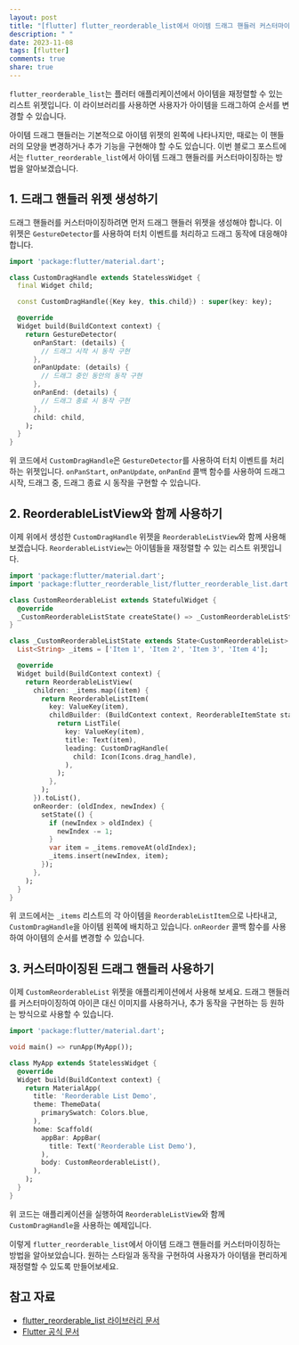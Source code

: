 ```yaml
---
layout: post
title: "[flutter] flutter_reorderable_list에서 아이템 드래그 핸들러 커스터마이징하기"
description: " "
date: 2023-11-08
tags: [flutter]
comments: true
share: true
---
```


`flutter_reorderable_list`는 플러터 애플리케이션에서 아이템을 재정렬할 수 있는 리스트 위젯입니다. 이 라이브러리를 사용하면 사용자가 아이템을 드래그하여 순서를 변경할 수 있습니다.

아이템 드래그 핸들러는 기본적으로 아이템 위젯의 왼쪽에 나타나지만, 때로는 이 핸들러의 모양을 변경하거나 추가 기능을 구현해야 할 수도 있습니다. 이번 블로그 포스트에서는 `flutter_reorderable_list`에서 아이템 드래그 핸들러를 커스터마이징하는 방법을 알아보겠습니다.

## 1. 드래그 핸들러 위젯 생성하기

드래그 핸들러를 커스터마이징하려면 먼저 드래그 핸들러 위젯을 생성해야 합니다. 이 위젯은 `GestureDetector`를 사용하여 터치 이벤트를 처리하고 드래그 동작에 대응해야 합니다.

```dart
import 'package:flutter/material.dart';

class CustomDragHandle extends StatelessWidget {
  final Widget child;

  const CustomDragHandle({Key key, this.child}) : super(key: key);

  @override
  Widget build(BuildContext context) {
    return GestureDetector(
      onPanStart: (details) {
        // 드래그 시작 시 동작 구현
      },
      onPanUpdate: (details) {
        // 드래그 중인 동안의 동작 구현
      },
      onPanEnd: (details) {
        // 드래그 종료 시 동작 구현
      },
      child: child,
    );
  }
}
```

위 코드에서 `CustomDragHandle`은 `GestureDetector`를 사용하여 터치 이벤트를 처리하는 위젯입니다. `onPanStart`, `onPanUpdate`, `onPanEnd` 콜백 함수를 사용하여 드래그 시작, 드래그 중, 드래그 종료 시 동작을 구현할 수 있습니다.

## 2. ReorderableListView와 함께 사용하기

이제 위에서 생성한 `CustomDragHandle` 위젯을 `ReorderableListView`와 함께 사용해보겠습니다. `ReorderableListView`는 아이템들을 재정렬할 수 있는 리스트 위젯입니다.

```dart
import 'package:flutter/material.dart';
import 'package:flutter_reorderable_list/flutter_reorderable_list.dart';

class CustomReorderableList extends StatefulWidget {
  @override
  _CustomReorderableListState createState() => _CustomReorderableListState();
}

class _CustomReorderableListState extends State<CustomReorderableList> {
  List<String> _items = ['Item 1', 'Item 2', 'Item 3', 'Item 4'];

  @override
  Widget build(BuildContext context) {
    return ReorderableListView(
      children: _items.map((item) {
        return ReorderableListItem(
          key: ValueKey(item),
          childBuilder: (BuildContext context, ReorderableItemState state) {
            return ListTile(
              key: ValueKey(item),
              title: Text(item),
              leading: CustomDragHandle(
                child: Icon(Icons.drag_handle),
              ),
            );
          },
        );
      }).toList(),
      onReorder: (oldIndex, newIndex) {
        setState(() {
          if (newIndex > oldIndex) {
            newIndex -= 1;
          }
          var item = _items.removeAt(oldIndex);
          _items.insert(newIndex, item);
        });
      },
    );
  }
}
```

위 코드에서는 `_items` 리스트의 각 아이템을 `ReorderableListItem`으로 나타내고, `CustomDragHandle`을 아이템 왼쪽에 배치하고 있습니다. `onReorder` 콜백 함수를 사용하여 아이템의 순서를 변경할 수 있습니다.

## 3. 커스터마이징된 드래그 핸들러 사용하기

이제 `CustomReorderableList` 위젯을 애플리케이션에서 사용해 보세요. 드래그 핸들러를 커스터마이징하여 아이콘 대신 이미지를 사용하거나, 추가 동작을 구현하는 등 원하는 방식으로 사용할 수 있습니다.

```dart
import 'package:flutter/material.dart';

void main() => runApp(MyApp());

class MyApp extends StatelessWidget {
  @override
  Widget build(BuildContext context) {
    return MaterialApp(
      title: 'Reorderable List Demo',
      theme: ThemeData(
        primarySwatch: Colors.blue,
      ),
      home: Scaffold(
        appBar: AppBar(
          title: Text('Reorderable List Demo'),
        ),
        body: CustomReorderableList(),
      ),
    );
  }
}
```

위 코드는 애플리케이션을 실행하여 `ReorderableListView`와 함께 `CustomDragHandle`을 사용하는 예제입니다.

이렇게 `flutter_reorderable_list`에서 아이템 드래그 핸들러를 커스터마이징하는 방법을 알아보았습니다. 원하는 스타일과 동작을 구현하여 사용자가 아이템을 편리하게 재정렬할 수 있도록 만들어보세요.

## 참고 자료
- [flutter_reorderable_list 라이브러리 문서](https://pub.dev/packages/flutter_reorderable_list)
- [Flutter 공식 문서](https://flutter.dev/)